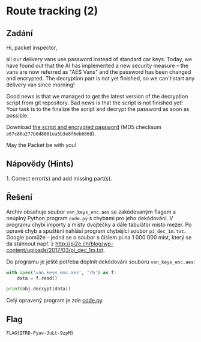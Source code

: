 # Route tracking (2)

## Zadání

Hi, packet inspector,

all our delivery vans use password instead of standard car keys. Today, we have found out that the AI has implemented a new security measure – the vans are now referred as "AES Vans" and the password has been changed and encrypted. The decryption part is not yet finished, so we can't start any delivery van since morning!

Good news is that we managed to get the latest version of the decryption script from git repository. Bad news is that the script is not finished yet! Your task is to the finalize the script and decrypt the password as soon as possible.

Download [the script and encrypted password](van_keys.zip) (MD5 checksum `e67c86a277b0d8001ea5b3e8f6eb6868`).

May the Packet be with you!

## Nápovědy (Hints)

1\. Correct error(s) and add missing part(s).

## Řešení

Archiv obsahuje soubor `van_keys_enc.aes` se zakódovaným flagem a neúplný Python program `code.py` s chybami pro jeho dekódování. V programu chybí importy a místy dvojtečky a dále tabulátor místo mezer. Po opravě chyb a spuštění nahlásí program chybějící soubor `pi_dec_1m.txt`. Google pomůže - jedná se o soubor s číslem pi na 1 000 000 míst, který se dá stáhnout např. z <http://pi2e.ch/blog/wp-content/uploads/2017/03/pi_dec_1m.txt>.

Do programu je ještě potřeba doplnit dekódování souboru `van_keys_enc.aes`:

```python
with open('van_keys_enc.aes', 'rb') as f:
    data = f.read()

print(obj.decrypt(data))
```

Celý opravený program je zde [code.py](code.py).

## Flag

`FLAG{ITRD-Pyuv-JuLt-9zpM}`
